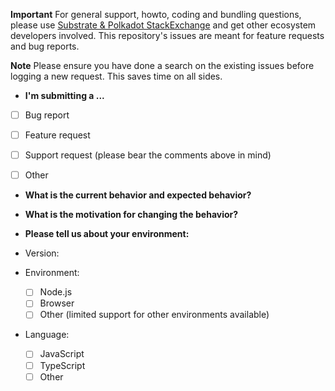 **Important** For general support, howto, coding and bundling questions, please use [Substrate & Polkadot StackExchange](https://substrate.stackexchange.com/) and get other ecosystem developers involved. This repository's issues are meant for feature requests and bug reports.

**Note** Please ensure you have done a search on the existing issues before logging a new request. This saves time on all sides.


* **I'm submitting a ...**

<!--- Try and classify your actual report -->

  - [ ] Bug report
  - [ ] Feature request
  - [ ] Support request (please bear the comments above in mind)
  - [ ] Other


* **What is the current behavior and expected behavior?**

<!--- If you're describing a bug, tell us what should happen -->
<!--- If you're suggesting a change/improvement, tell us how it should work -->


* **What is the motivation for changing the behavior?**

<!--- Not obligatory, but suggest a motivation for the request -->
<!--- or ideas how to implement the addition or change -->


* **Please tell us about your environment:**

<!--- Include as many relevant details about the environment you experienced the issue in -->
<!--- Also snsure that you have tested against the latest stable releases if a bug -->

  - Version:
  - Environment:

    - [ ] Node.js
    - [ ] Browser
    - [ ] Other (limited support for other environments available)

  - Language:

    - [ ] JavaScript
    - [ ] TypeScript
    - [ ] Other
